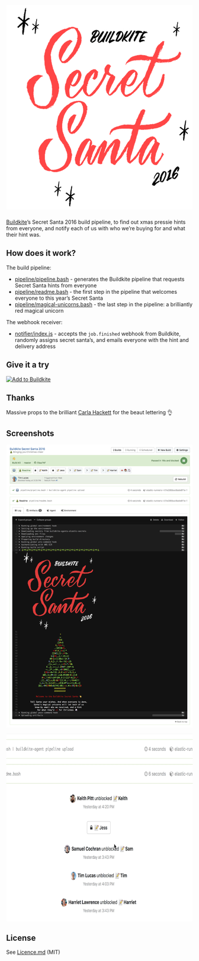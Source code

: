 <h1><img alt="Buildkite Secret Santa 2016" src="logo.gif" width="550" height="550"></h1>

[Buildkite](https://buildkite.com/)’s Secret Santa 2016 build pipeline, to find out xmas pressie hints from everyone, and notify each of us with who we’re buying for and what their hint was.

## How does it work?

The build pipeline:

* [pipeline/pipeline.bash](pipeline/pipeline.bash) - generates the Buildkite pipeline that requests Secret Santa hints from everyone
* [pipeline/readme.bash](pipeline/readme.bash) - the first step in the pipeline that welcomes everyone to this year’s Secret Santa
* [pipeline/magical-unicorns.bash](pipeline/magical-unicorns.bash) - the last step in the pipeline: a brilliantly red magical unicorn

The webhook receiver:

* [notifier/index.js](notifier/index.js) - accepts the `job.finished` webhook from Buildkite, randomly assigns secret santa’s, and emails everyone with the hint and delivery address

## Give it a try

[![Add to Buildkite](https://buildkite.com/button.svg)](https://buildkite.com/new)

## Thanks

Massive props to the brilliant [Carla Hackett](http://carlahackett.com/) for the beaut lettering 👌

## Screenshots

<p align="center"><img alt="Buildkite Secret Santa 2016" src="screenshot.png"></p>

<p align="center"><img alt="Buildkite Secret Santa 2016 Unblock Prompt Animation" src="screenshot-unblock.gif" width="724" height="506"></p>

## License

See [Licence.md](Licence.md) (MIT)
